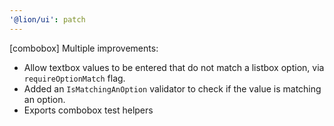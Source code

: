 ```yaml
---
'@lion/ui': patch
---
```


[combobox] Multiple improvements:

- Allow textbox values to be entered that do not match a listbox option, via `requireOptionMatch` flag.
- Added an `IsMatchingAnOption` validator to check if the value is matching an option.
- Exports combobox test helpers
